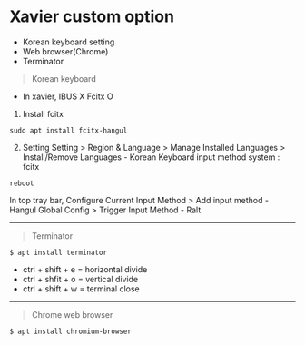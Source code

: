 # Xavier custom option
- Korean keyboard setting
- Web browser(Chrome)
- Terminator

> Korean keyboard
+ In xavier, IBUS X Fcitx O

1. Install fcitx
```
sudo apt install fcitx-hangul
```

2. Setting
Setting > Region & Language > Manage Installed Languages > Install/Remove Languages - Korean
Keyboard input method system : fcitx
```
reboot
```
In top tray bar, Configure Current Input Method > Add input method - Hangul
Global Config > Trigger Input Method - Ralt

---
> Terminator
```
$ apt install terminator
```
- ctrl + shift + e = horizontal divide
- ctrl + shfit + o = vertical divide
- ctrl + shift + w = terminal close

---
> Chrome web browser
```
$ apt install chromium-browser
```
